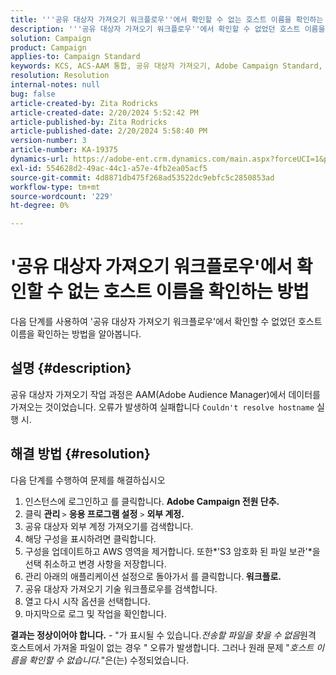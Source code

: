 ```yaml
---
title: '''공유 대상자 가져오기 워크플로우''에서 확인할 수 없는 호스트 이름을 확인하는 방법'
description: '''공유 대상자 가져오기 워크플로우''에서 확인할 수 없었던 호스트 이름을 확인하는 방법을 알아봅니다.'
solution: Campaign
product: Campaign
applies-to: Campaign Standard
keywords: KCS, ACS-AAM 통합, 공유 대상자 가져오기, Adobe Campaign Standard,
resolution: Resolution
internal-notes: null
bug: false
article-created-by: Zita Rodricks
article-created-date: 2/20/2024 5:52:42 PM
article-published-by: Zita Rodricks
article-published-date: 2/20/2024 5:58:40 PM
version-number: 3
article-number: KA-19375
dynamics-url: https://adobe-ent.crm.dynamics.com/main.aspx?forceUCI=1&pagetype=entityrecord&etn=knowledgearticle&id=c1c702d2-18d0-ee11-9079-6045bd006b4b
exl-id: 554628d2-49ac-44c1-a57e-4fb2ea05acf5
source-git-commit: 4d8871db475f268ad53522dc9ebfc5c2850853ad
workflow-type: tm+mt
source-wordcount: '229'
ht-degree: 0%

---
```


# &#39;공유 대상자 가져오기 워크플로우&#39;에서 확인할 수 없는 호스트 이름을 확인하는 방법


다음 단계를 사용하여 &#39;공유 대상자 가져오기 워크플로우&#39;에서 확인할 수 없었던 호스트 이름을 확인하는 방법을 알아봅니다.

## 설명 {#description}

공유 대상자 가져오기 작업 과정은 AAM(Adobe Audience Manager)에서 데이터를 가져오는 것이었습니다. 오류가 발생하여 실패합니다 `Couldn't resolve hostname` 실행 시.

## 해결 방법 {#resolution}


다음 단계를 수행하여 문제를 해결하십시오

1. 인스턴스에 로그인하고 를 클릭합니다. <b>Adobe Campaign 전원 단추.</b>
2. 클릭 <b>관리 </b>`>`  <b>응용 프로그램 설정</b> `>`  <b>외부 계정.</b>
3. 공유 대상자 외부 계정 가져오기를 검색합니다.
4. 해당 구성을 표시하려면 클릭합니다.
5. 구성을 업데이트하고 AWS 영역을 제거합니다. 또한*&#39;S3 암호화 된 파일 보관&#39;*을 선택 취소하고 변경 사항을 저장합니다.
6. 관리 아래의 애플리케이션 설정으로 돌아가서 를 클릭합니다.<b> 워크플로. </b>
7. 공유 대상자 가져오기 기술 워크플로우를 검색합니다.
8. 열고 다시 시작 옵션을 선택합니다.
9. 마지막으로 로그 및 작업을 확인합니다.


<b>결과는 정상이어야 합니다.</b> - &quot;가 표시될 수 있습니다.*전송할 파일을 찾을 수 없음*&#x200B;원격 호스트에서 가져올 파일이 없는 경우 &quot; 오류가 발생합니다. 그러나 원래 문제 &quot;*호스트 이름을 확인할 수 없습니다.*&quot;은(는) 수정되었습니다.
